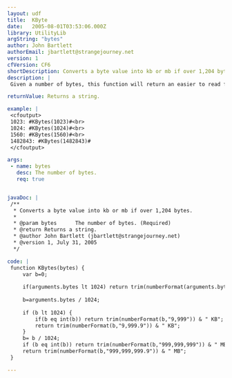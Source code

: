 ```yaml
---
layout: udf
title:  KByte
date:   2005-08-01T03:53:06.000Z
library: UtilityLib
argString: "bytes"
author: John Bartlett
authorEmail: jbartlett@strangejourney.net
version: 1
cfVersion: CF6
shortDescription: Converts a byte value into kb or mb if over 1,204 bytes.
description: |
 Given a number of bytes, this function will return an easier to read formatted value.  For example, &quot;10&quot; would return &quot;10 bytes&quot;, &quot;1024&quot; would return &quot;1 KB&quot;, &quot;1560&quot; would return &quot;1.5 KB&quot;.

returnValue: Returns a string.

example: |
 <cfoutput>
 1023: #KBytes(1023)#<br>
 1024: #KBytes(1024)#<br>
 1560: #KBytes(1560)#<br>
 1482843: #KBytes(1482843)#
 </cfoutput>

args:
 - name: bytes
   desc: The number of bytes.
   req: true


javaDoc: |
 /**
  * Converts a byte value into kb or mb if over 1,204 bytes.
  * 
  * @param bytes      The number of bytes. (Required)
  * @return Returns a string. 
  * @author John Bartlett (jbartlett@strangejourney.net) 
  * @version 1, July 31, 2005 
  */

code: |
 function KBytes(bytes) {
     var b=0;
 
     if(arguments.bytes lt 1024) return trim(numberFormat(arguments.bytes,"9,999")) & " bytes";
     
     b=arguments.bytes / 1024;
     
     if (b lt 1024) {
         if(b eq int(b)) return trim(numberFormat(b,"9,999")) & " KB";
         return trim(numberFormat(b,"9,999.9")) & " KB";
     }
     b= b / 1024;
     if (b eq int(b)) return trim(numberFormat(b,"999,999,999")) & " MB";
     return trim(numberFormat(b,"999,999,999.9")) & " MB";
 }

---
```


